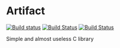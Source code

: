 # Artifact

[![Build status](https://ci.appveyor.com/api/projects/status/t06oyfug07ch9u9b/branch/master?svg=true)](https://ci.appveyor.com/project/evpobr/artifact/branch/master)
[![Build Status](https://travis-ci.org/evpobr/artifact.svg?branch=master)](https://travis-ci.org/evpobr/artifact)
[![Build Status](https://dev.azure.com/evpobr/Artifact/_apis/build/status/Artifact-CI?branchName=master)](https://dev.azure.com/evpobr/Artifact/_build/latest?definitionId=9&branchName=master)

Simple and almost useless C library
